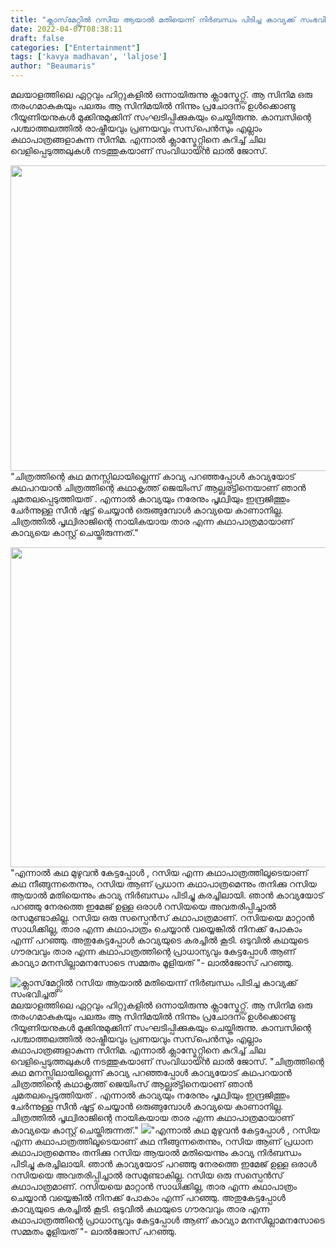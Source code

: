 ```yaml
---
title: "ക്ലാസ്‌മേറ്റ്സിൽ റസിയ ആയാൽ മതിയെന്ന് നിർബന്ധം പിടിച്ച കാവ്യക്ക് സംഭവിച്ചത്"
date: 2022-04-07T08:38:11
draft: false
categories: ["Entertainment"]
tags: ['kavya madhavan', 'laljose']
author: "Beaumaris"
---
```


മലയാളത്തിലെ ഏറ്റവും ഹിറ്റുകളിൽ ഒന്നായിരുന്നു ക്ലാസ്മേറ്റ്സ്. ആ സിനിമ ഒരു തരംഗമാകുകയും പലരും ആ സിനിമയിൽ നിന്നും പ്രചോദനം ഉൾക്കൊണ്ടു റീയൂണിയനുകൾ മുക്കിനുമുക്കിന് സംഘടിപ്പിക്കുകയും ചെയ്തിരുന്നു. കാമ്പസിന്റെ പശ്ചാത്തലത്തിൽ രാഷ്ട്രീയവും പ്രണയവും സസ്‌പെൻസും എല്ലാം കഥാപാത്രങ്ങളാകുന്ന സിനിമ. എന്നാൽ ക്ലാസ്മേറ്റ്സിനെ കുറിച്ച് ചില വെളിപ്പെടുത്തലുകൾ നടത്തുകയാണ് സംവിധായൻ ലാൽ ജോസ്.

<img class="wp-image-328739 aligncenter" src="https://cdn.boolokam.com/articles/2022/04/jyjyjjyy.jpg" alt="" width="870" height="489" />"ചിത്രത്തിന്റെ കഥ മനസ്സിലായില്ലെന്ന് കാവ്യ പറഞ്ഞപ്പോൾ കാവ്യയോട് കഥപറയാൻ ചിത്രത്തിന്റെ കഥാകൃത്ത്‌ ജെയിംസ് ആല്ബര്ട്ടിനെയാണ് ഞാൻ ചുമതലപ്പെടുത്തിയത് . എന്നാൽ കാവ്യയും നരേനും പൃഥ്വിയും ഇന്ദ്രജിത്തും ചേർന്നുള്ള സീൻ ഷൂട്ട് ചെയ്യാൻ ഒരുങ്ങുമ്പോൾ കാവ്യയെ കാണാനില്ല. ചിത്രത്തിൽ പൃഥ്വിരാജിന്റെ നായികയായ താര എന്ന കഥാപാത്രമായാണ് കാവ്യയെ കാസ്റ്റ് ചെയ്തിരുന്നത്."

<img class="wp-image-328740 aligncenter" src="https://cdn.boolokam.com/articles/2022/04/jpg.webp" alt="" width="683" height="512" />"എന്നാൽ കഥ മുഴുവൻ കേട്ടപ്പോൾ , റസിയ എന്ന കഥാപാത്രത്തിലൂടെയാണ് കഥ നീങ്ങുന്നതെന്നും, റസിയ ആണ് പ്രധാന കഥാപാത്രമെന്നും തനിക്കു റസിയ ആയാൽ മതിയെന്നും കാവ്യ നിർബന്ധം പിടിച്ചു കരച്ചിലായി. ഞാൻ കാവ്യയോട് പറഞ്ഞു നേരത്തെ ഇമേജ് ഉള്ള ഒരാൾ റസിയയെ അവതരിപ്പിച്ചാൽ രസമുണ്ടാകില്ല. റസിയ ഒരു സസ്പെൻസ് കഥാപാത്രമാണ്. റസിയയെ മാറ്റാൻ സാധിക്കില്ല, താര എന്ന കഥാപാത്രം ചെയ്യാൻ വയ്യെങ്കിൽ നിനക്ക് പോകാം എന്ന് പറഞ്ഞു. അതുകേട്ടപ്പോൾ കാവ്യയുടെ കരച്ചിൽ കൂടി. ഒടുവിൽ കഥയുടെ ഗൗരവവും താര എന്ന കഥാപാത്രത്തിന്റെ പ്രാധാന്യവും കേട്ടപ്പോൾ ആണ് കാവ്യാ മനസില്ലാമനസോടെ സമ്മതം മൂളിയത് "- ലാൽജോസ് പറഞ്ഞു.


![ക്ലാസ്‌മേറ്റ്സിൽ റസിയ ആയാൽ മതിയെന്ന് നിർബന്ധം പിടിച്ച കാവ്യക്ക് സംഭവിച്ചത്](https://cdn.boolokam.com/articles/2022/04/jyjyjjyy.jpg)മലയാളത്തിലെ ഏറ്റവും ഹിറ്റുകളിൽ ഒന്നായിരുന്നു ക്ലാസ്മേറ്റ്സ്. ആ സിനിമ ഒരു തരംഗമാകുകയും പലരും ആ സിനിമയിൽ നിന്നും പ്രചോദനം ഉൾക്കൊണ്ടു റീയൂണിയനുകൾ മുക്കിനുമുക്കിന് സംഘടിപ്പിക്കുകയും ചെയ്തിരുന്നു. കാമ്പസിന്റെ പശ്ചാത്തലത്തിൽ രാഷ്ട്രീയവും പ്രണയവും സസ്‌പെൻസും എല്ലാം കഥാപാത്രങ്ങളാകുന്ന സിനിമ. എന്നാൽ ക്ലാസ്മേറ്റ്സിനെ കുറിച്ച് ചില വെളിപ്പെടുത്തലുകൾ നടത്തുകയാണ് സംവിധായൻ ലാൽ ജോസ്. "ചിത്രത്തിന്റെ കഥ മനസ്സിലായില്ലെന്ന് കാവ്യ പറഞ്ഞപ്പോൾ കാവ്യയോട് കഥപറയാൻ ചിത്രത്തിന്റെ കഥാകൃത്ത്‌ ജെയിംസ് ആല്ബര്ട്ടിനെയാണ് ഞാൻ ചുമതലപ്പെടുത്തിയത് . എന്നാൽ കാവ്യയും നരേനും പൃഥ്വിയും ഇന്ദ്രജിത്തും ചേർന്നുള്ള സീൻ ഷൂട്ട് ചെയ്യാൻ ഒരുങ്ങുമ്പോൾ കാവ്യയെ കാണാനില്ല. ചിത്രത്തിൽ പൃഥ്വിരാജിന്റെ നായികയായ താര എന്ന കഥാപാത്രമായാണ് കാവ്യയെ കാസ്റ്റ് ചെയ്തിരുന്നത്." ![](https://cdn.boolokam.com/articles/2022/04/jpg.webp)"എന്നാൽ കഥ മുഴുവൻ കേട്ടപ്പോൾ , റസിയ എന്ന കഥാപാത്രത്തിലൂടെയാണ് കഥ നീങ്ങുന്നതെന്നും, റസിയ ആണ് പ്രധാന കഥാപാത്രമെന്നും തനിക്കു റസിയ ആയാൽ മതിയെന്നും കാവ്യ നിർബന്ധം പിടിച്ചു കരച്ചിലായി. ഞാൻ കാവ്യയോട് പറഞ്ഞു നേരത്തെ ഇമേജ് ഉള്ള ഒരാൾ റസിയയെ അവതരിപ്പിച്ചാൽ രസമുണ്ടാകില്ല. റസിയ ഒരു സസ്പെൻസ് കഥാപാത്രമാണ്. റസിയയെ മാറ്റാൻ സാധിക്കില്ല, താര എന്ന കഥാപാത്രം ചെയ്യാൻ വയ്യെങ്കിൽ നിനക്ക് പോകാം എന്ന് പറഞ്ഞു. അതുകേട്ടപ്പോൾ കാവ്യയുടെ കരച്ചിൽ കൂടി. ഒടുവിൽ കഥയുടെ ഗൗരവവും താര എന്ന കഥാപാത്രത്തിന്റെ പ്രാധാന്യവും കേട്ടപ്പോൾ ആണ് കാവ്യാ മനസില്ലാമനസോടെ സമ്മതം മൂളിയത് "- ലാൽജോസ് പറഞ്ഞു.
